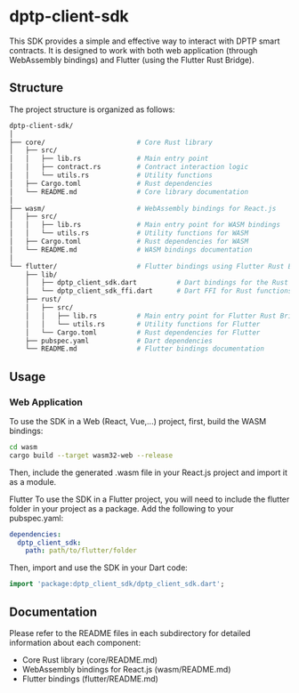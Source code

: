 # dptp-client-sdk

This SDK provides a simple and effective way to interact with DPTP smart contracts. It is designed to work with both web application (through WebAssembly bindings) and Flutter (using the Flutter Rust Bridge).

## Structure

The project structure is organized as follows:

```bash
dptp-client-sdk/
│
├── core/                       # Core Rust library
│   ├── src/
│   │   ├── lib.rs              # Main entry point
│   │   ├── contract.rs         # Contract interaction logic
│   │   └── utils.rs            # Utility functions
│   ├── Cargo.toml              # Rust dependencies
│   └── README.md               # Core library documentation
│
├── wasm/                       # WebAssembly bindings for React.js
│   ├── src/
│   │   ├── lib.rs              # Main entry point for WASM bindings
│   │   └── utils.rs            # Utility functions for WASM
│   ├── Cargo.toml              # Rust dependencies for WASM
│   └── README.md               # WASM bindings documentation
│
└── flutter/                    # Flutter bindings using Flutter Rust Bridge
    ├── lib/
    │   ├── dptp_client_sdk.dart          # Dart bindings for the Rust library
    │   └── dptp_client_sdk_ffi.dart      # Dart FFI for Rust functions
    ├── rust/
    │   ├── src/
    │   │   ├── lib.rs          # Main entry point for Flutter Rust Bridge
    │   │   └── utils.rs        # Utility functions for Flutter
    │   └── Cargo.toml          # Rust dependencies for Flutter
    ├── pubspec.yaml            # Dart dependencies
    └── README.md               # Flutter bindings documentation
```
## Usage

### Web Application

To use the SDK in a Web (React, Vue,...) project, first, build the WASM bindings:

```bash
cd wasm
cargo build --target wasm32-web --release
```
Then, include the generated .wasm file in your React.js project and import it as a module.

Flutter
To use the SDK in a Flutter project, you will need to include the flutter folder in your project as a package. Add the following to your pubspec.yaml:

```yaml
dependencies:
  dptp_client_sdk:
    path: path/to/flutter/folder
```

Then, import and use the SDK in your Dart code:

```dart
import 'package:dptp_client_sdk/dptp_client_sdk.dart';
```
## Documentation

Please refer to the README files in each subdirectory for detailed information about each component:

- Core Rust library (core/README.md)
- WebAssembly bindings for React.js (wasm/README.md)
- Flutter bindings (flutter/README.md)
